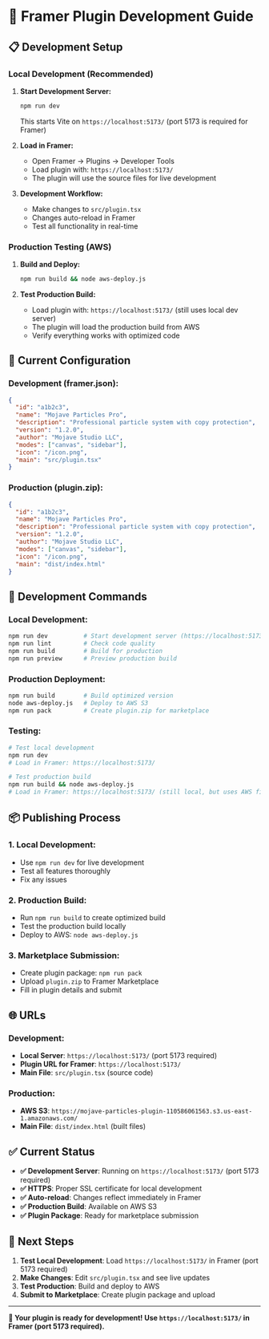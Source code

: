 # 🚀 Framer Plugin Development Guide

## 📋 Development Setup

### **Local Development (Recommended)**

1. **Start Development Server:**
   ```bash
   npm run dev
   ```
   This starts Vite on `https://localhost:5173/` (port 5173 is required for Framer)

2. **Load in Framer:**
   - Open Framer → Plugins → Developer Tools
   - Load plugin with: `https://localhost:5173/`
   - The plugin will use the source files for live development

3. **Development Workflow:**
   - Make changes to `src/plugin.tsx`
   - Changes auto-reload in Framer
   - Test all functionality in real-time

### **Production Testing (AWS)**

1. **Build and Deploy:**
   ```bash
   npm run build && node aws-deploy.js
   ```

2. **Test Production Build:**
   - Load plugin with: `https://localhost:5173/` (still uses local dev server)
   - The plugin will load the production build from AWS
   - Verify everything works with optimized code

## 🔧 Current Configuration

### **Development (framer.json):**
```json
{
  "id": "a1b2c3",
  "name": "Mojave Particles Pro",
  "description": "Professional particle system with copy protection",
  "version": "1.2.0",
  "author": "Mojave Studio LLC",
  "modes": ["canvas", "sidebar"],
  "icon": "/icon.png",
  "main": "src/plugin.tsx"
}
```

### **Production (plugin.zip):**
```json
{
  "id": "a1b2c3",
  "name": "Mojave Particles Pro",
  "description": "Professional particle system with copy protection",
  "version": "1.2.0",
  "author": "Mojave Studio LLC",
  "modes": ["canvas", "sidebar"],
  "icon": "/icon.png",
  "main": "dist/index.html"
}
```

## 🎯 Development Commands

### **Local Development:**
```bash
npm run dev          # Start development server (https://localhost:5173/ - port 5173 required)
npm run lint         # Check code quality
npm run build        # Build for production
npm run preview      # Preview production build
```

### **Production Deployment:**
```bash
npm run build        # Build optimized version
node aws-deploy.js   # Deploy to AWS S3
npm run pack         # Create plugin.zip for marketplace
```

### **Testing:**
```bash
# Test local development
npm run dev
# Load in Framer: https://localhost:5173/

# Test production build
npm run build && node aws-deploy.js
# Load in Framer: https://localhost:5173/ (still local, but uses AWS files)
```

## 📦 Publishing Process

### **1. Local Development:**
- Use `npm run dev` for live development
- Test all features thoroughly
- Fix any issues

### **2. Production Build:**
- Run `npm run build` to create optimized build
- Test the production build locally
- Deploy to AWS: `node aws-deploy.js`

### **3. Marketplace Submission:**
- Create plugin package: `npm run pack`
- Upload `plugin.zip` to Framer Marketplace
- Fill in plugin details and submit

## 🌐 URLs

### **Development:**
- **Local Server**: `https://localhost:5173/` (port 5173 required)
- **Plugin URL for Framer**: `https://localhost:5173/`
- **Main File**: `src/plugin.tsx` (source code)

### **Production:**
- **AWS S3**: `https://mojave-particles-plugin-110586061563.s3.us-east-1.amazonaws.com/`
- **Main File**: `dist/index.html` (built files)

## ✅ Current Status

- **✅ Development Server**: Running on `https://localhost:5173/` (port 5173 required)
- **✅ HTTPS**: Proper SSL certificate for local development
- **✅ Auto-reload**: Changes reflect immediately in Framer
- **✅ Production Build**: Available on AWS S3
- **✅ Plugin Package**: Ready for marketplace submission

## 🚀 Next Steps

1. **Test Local Development**: Load `https://localhost:5173/` in Framer (port 5173 required)
2. **Make Changes**: Edit `src/plugin.tsx` and see live updates
3. **Test Production**: Build and deploy to AWS
4. **Submit to Marketplace**: Create plugin package and upload

---

**🎯 Your plugin is ready for development! Use `https://localhost:5173/` in Framer (port 5173 required).** 